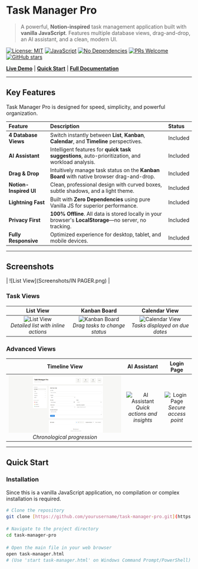 # Task Manager Pro

> A powerful, **Notion-inspired** task management application built with **vanilla JavaScript**. Features multiple database views, drag-and-drop, an AI assistant, and a clean, modern UI.

[![License: MIT](https://img.shields.io/badge/License-MIT-blue.svg)](https://opensource.org/licenses/MIT)
[![JavaScript](https://img.shields.io/badge/JavaScript-ES6%2B-yellow.svg)](https://developer.mozilla.org/en-US/docs/Web/JavaScript)
[![No Dependencies](https://img.shields.io/badge/Dependencies-None-green.svg)](https://github.com/yourusername/task-manager-pro)
[![PRs Welcome](https://img.shields.io/badge/PRs-welcome-brightgreen.svg)](http://makeapullrequest.com)
[![GitHub stars](https://img.shields.io/github/stars/yourusername/task-manager-pro?style=social)](https://github.com/yourusername/task-manager-pro/stargazers)

**[Live Demo](https://yourusername.github.io/task-manager-pro)** | **[Quick Start](QUICK-START.md)** | **[Full Documentation](INDEX.md)**

---

## Key Features

Task Manager Pro is designed for speed, simplicity, and powerful organization.

| Feature | Description | Status |
| :--- | :--- | :--- |
| **4 Database Views** | Switch instantly between **List**, **Kanban**, **Calendar**, and **Timeline** perspectives. | Included |
| **AI Assistant** | Intelligent features for **quick task suggestions**, auto-prioritization, and workload analysis. | Included |
| **Drag & Drop** | Intuitively manage task status on the **Kanban Board** with native browser drag-and-drop. | Included |
| **Notion-Inspired UI** | Clean, professional design with curved boxes, subtle shadows, and a light theme. | Included |
| **Lightning Fast** | Built with **Zero Dependencies** using pure Vanilla JS for superior performance. | Included |
| **Privacy First** | **100% Offline**. All data is stored locally in your browser's **LocalStorage**—no server, no tracking. | Included |
| **Fully Responsive** | Optimized experience for desktop, tablet, and mobile devices. | Included |

---

## Screenshots

| ![List View](Screenshots/IN PAGER.png) |

### Task Views
| List View | Kanban Board | Calendar View |
| :---: | :---: | :---: |
| ![List View](screenshots/list-view.png)<br>*Detailed list with inline actions* | ![Kanban Board](screenshots/kanban-view.png)<br>*Drag tasks to change status* | ![Calendar View](screenshots/calendar-view.png)<br>*Tasks displayed on due dates* |

### Advanced Views
| Timeline View | AI Assistant | Login Page |
| :---: | :---: | :---: |
| ![Timeline View](screenshots/IN%20PAGER.png)<br>*Chronological progression* | ![AI Assistant](screenshots/ai-assistant.png)<br>*Quick actions and insights* | ![Login Page](screenshots/login-page.png)<br>*Secure access point* |

---

## Quick Start

### Installation

Since this is a vanilla JavaScript application, no compilation or complex installation is required.

```bash
# Clone the repository
git clone [https://github.com/yourusername/task-manager-pro.git](https://github.com/yourusername/task-manager-pro.git)

# Navigate to the project directory
cd task-manager-pro

# Open the main file in your web browser
open task-manager.html 
# (Use 'start task-manager.html' on Windows Command Prompt/PowerShell)
